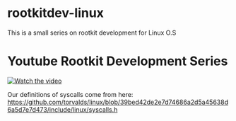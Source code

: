 # rootkitdev-linux
This is a small series on rootkit development for Linux O.S

# Youtube Rootkit Development Series

[![Watch the video](https://i.imgur.com/vKb2F1B.png)](https://www.youtube.com/watch?v=8dZFJEc-8uI)


Our definitions of syscalls come from here:
https://github.com/torvalds/linux/blob/39bed42de2e7d74686a2d5a45638d6a5d7e7d473/include/linux/syscalls.h